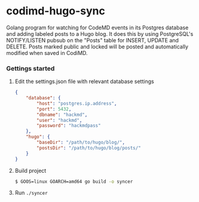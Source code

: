 codimd-hugo-sync
================

Golang program for watching for CodeMD events in its Postgres database and adding labeled posts to a Hugo blog. It does this by using PostgreSQL's NOTIFY/LISTEN pubsub on the "Posts" table for INSERT, UPDATE and DELETE. Posts marked public and locked will be posted and automatically modified when saved in CodiMD.

### Gettings started
1. Edit the settings.json file with relevant database settings
    ```json
    {
        "database": {
            "host": "postgres.ip.address",
            "port": 5432,
            "dbname": "hackmd",
            "user": "hackmd",
            "password": "hackmdpass"
        },
        "hugo": {
            "baseDir": "/path/to/hugo/blog/",
            "postsDir": "/path/to/hugo/blog/posts/"
        }
    }
    ```
2. Build project
    ```bash
    $ GOOS=linux GOARCH=amd64 go build -o syncer
    ```
3. Run `./syncer`
